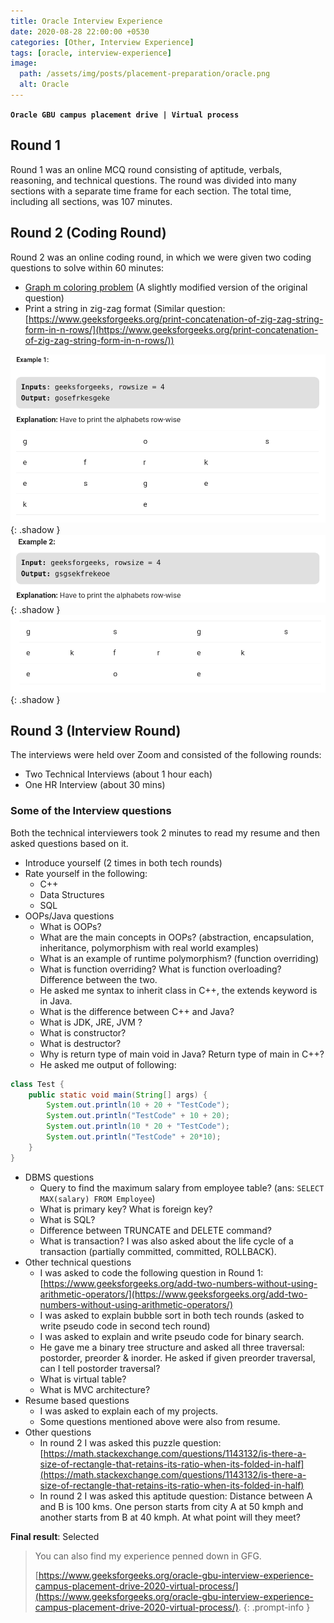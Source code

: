 ```yaml
---
title: Oracle Interview Experience
date: 2020-08-28 22:00:00 +0530
categories: [Other, Interview Experience]
tags: [oracle, interview-experience]
image:
  path: /assets/img/posts/placement-preparation/oracle.png
  alt: Oracle
---
```


**`Oracle GBU campus placement drive | Virtual process`**

## Round 1

Round 1 was an online MCQ round consisting of aptitude, verbals, reasoning, and technical questions. The round was divided into many sections with a separate time frame for each section. The total time, including all sections, was 107 minutes. 

## Round 2 (Coding Round)

Round 2 was an online coding round, in which we were given two coding questions to solve within 60 minutes: 
- [Graph m coloring problem](https://www.geeksforgeeks.org/m-coloring-problem-backtracking-5/) (A slightly modified version of the original question)
- Print a string in zig-zag format (Similar question: [https://www.geeksforgeeks.org/print-concatenation-of-zig-zag-string-form-in-n-rows/](https://www.geeksforgeeks.org/print-concatenation-of-zig-zag-string-form-in-n-rows/))

![Print string in zig-zag format](/assets/img/posts/placement-preparation/oracle-coding-example1.png "Print string in zig-zag format"){: .shadow }
![Print string in zig-zag format](/assets/img/posts/placement-preparation/oracle-coding-example2a.png "Print string in zig-zag format"){: .shadow }
![Print string in zig-zag format](/assets/img/posts/placement-preparation/oracle-coding-example2b.png "Print string in zig-zag format"){: .shadow }


## Round 3 (Interview Round)

The interviews were held over Zoom and consisted of the following rounds: 
- Two Technical Interviews (about 1 hour each)
- One HR Interview (about 30 mins)

### Some of the Interview questions

Both the technical interviewers took 2 minutes to read my resume and then asked questions based on it.

- Introduce yourself (2 times in both tech rounds)
- Rate yourself in the following:
    - C++ 
    - Data Structures 
    - SQL
- OOPs/Java questions
    - What is OOPs?
    - What are the main concepts in OOPs? (abstraction, encapsulation, inheritance, polymorphism with real world examples)
    - What is an example of runtime polymorphism? (function overriding)
    - What is function overriding? What is function overloading? Difference between the two.
    - He asked me syntax to inherit class in C++, the extends keyword is in Java.
    - What is the difference between C++ and Java?
    - What is JDK, JRE, JVM ?
    - What is constructor?
    - What is destructor?
    - Why is return type of main void in Java? Return type of main in C++?
    - He asked me output of following:
```java
class Test {
    public static void main(String[] args) {
        System.out.println(10 + 20 + "TestCode");
        System.out.println("TestCode" + 10 + 20);
        System.out.println(10 * 20 + "TestCode");
        System.out.println("TestCode" + 20*10);
    }
}
```
 
- DBMS questions
    - Query to find the maximum salary from employee table? (ans: `SELECT MAX(salary) FROM Employee`)
    - What is primary key? What is foreign key?
    - What is SQL? 
    - Difference between TRUNCATE and DELETE command?
    - What is transaction? I was also asked about the life cycle of a transaction (partially committed, committed, ROLLBACK). 
- Other technical questions
    - I was asked to code the following question in Round 1: [https://www.geeksforgeeks.org/add-two-numbers-without-using-arithmetic-operators/](https://www.geeksforgeeks.org/add-two-numbers-without-using-arithmetic-operators/)
    - I was asked to explain bubble sort in both tech rounds (asked to write pseudo code in second tech round)
    - I was asked to explain and write pseudo code for binary search.
    - He gave me a binary tree structure and asked all three traversal: postorder, preorder & inorder. He asked if given preorder traversal, can I tell postorder traversal?
    - What is virtual table?
    - What is MVC architecture?
- Resume based questions
   - I was asked to explain each of my projects.
   - Some questions mentioned above were also from resume.
- Other questions
    - In round 2 I was asked this puzzle question: [https://math.stackexchange.com/questions/1143132/is-there-a-size-of-rectangle-that-retains-its-ratio-when-its-folded-in-half](https://math.stackexchange.com/questions/1143132/is-there-a-size-of-rectangle-that-retains-its-ratio-when-its-folded-in-half)  
    - In round 2 I was asked this aptitude question: Distance between A and B is 100 kms. One person starts from city A at 50 kmph and another starts from B at 40 kmph. At what point will they meet?

**Final result**: Selected

> You can also find my experience penned down in GFG.
>
> [https://www.geeksforgeeks.org/oracle-gbu-interview-experience-campus-placement-drive-2020-virtual-process/](https://www.geeksforgeeks.org/oracle-gbu-interview-experience-campus-placement-drive-2020-virtual-process/).
{: .prompt-info }